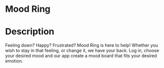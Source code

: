 # Mood Ring

# Description
Feeling down? Happy? Frustrated? Mood Ring is here to help! Whether you wish to stay in that feeling, or change it, we have your back. Log in, choose your desired mood and our app create a mood board that fits your desired emotion.